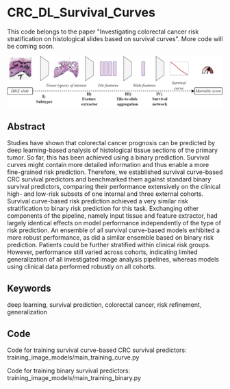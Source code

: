 # CRC_DL_Survival_Curves

This code belongs to the paper "Investigating colorectal cancer risk stratification on histological slides based on survival curves". 
More code will be coming soon. 

![Pipeline](/images/DL_survival_curve_prediction.png)

## **Abstract**
Studies have shown that colorectal cancer prognosis can be predicted by deep learning-based analysis of histological tissue sections of the primary tumor. So far, this has been achieved using a binary prediction. Survival curves might contain more detailed information and thus enable a more fine-grained risk prediction. Therefore, we established survival curve-based CRC survival predictors and benchmarked them against standard binary survival predictors, comparing their performance extensively on the clinical high- and low-risk subsets of one internal and three external cohorts.
Survival curve-based risk prediction achieved a very similar risk stratification to binary risk prediction for this task. Exchanging other components of the pipeline, namely input tissue and feature extractor, had largely identical effects on model performance independently of the type of risk prediction. An ensemble of all survival curve-based models exhibited a more robust performance, as did a similar ensemble based on binary risk prediction. Patients could be further stratified within clinical risk groups. However, performance still varied across cohorts, indicating limited generalization of all investigated image analysis pipelines, whereas models using clinical data performed robustly on all cohorts.

## **Keywords**
deep learning, survival prediction, colorectal cancer, risk refinement, generalization

## **Code**
Code for training survival curve-based CRC survival predictors: training_image_models/main_training_curve.py

Code for training binary survival predictors: training_image_models/main_training_binary.py